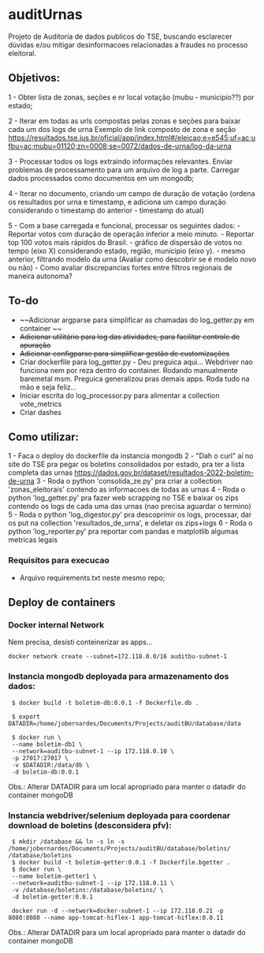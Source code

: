 # auditUrnas

Projeto de Auditoria de dados publicos do TSE, buscando esclarecer dúvidas e/ou mitigar desinformacoes relacionadas a fraudes no processo eleitoral.


## Objetivos:

 1 - Obter lista de zonas, seções e nr local votação (mubu - municipio??) por estado;

 2 - Iterar em todas as urls compostas pelas zonas e seções para baixar cada um dos logs de urna
     Exemplo de link composto de zona e seção 
     https://resultados.tse.jus.br/oficial/app/index.html#/eleicao;e=e545;uf=ac;ufbu=ac;mubu=01120;zn=0008;se=0072/dados-de-urna/log-da-urna


 3 - Processar todos os logs extraindo informações relevantes. Enviar problemas de processamento para um arquivo de log a parte. Carregar dados processados como documentos em um mongodb;

 4 - Iterar no documento, criando um campo de duração de votação (ordena os resultados por urna e timestamp, e adiciona um campo duração considerando o timestamp do anterior - timestamp do atual)

 5 - Com a base carregada e funcional, processar os seguintes dados:
    - Reportar votos com duração de operação inferior a meio minuto.
    - Reportar top 100 votos mais rápidos do Brasil.
    - gráfico de dispersão de votos no tempo (eixo X) considerando estado, região, municipio (eixo y).
    - mesmo anterior, filtrando modelo da urna (Avaliar como descobrir se é modelo novo ou não)
    - Como avaliar discrepancias fortes entre filtros regionais de maneira autonoma?

## To-do
 - ~~Adicionar argparse para simplificar as chamadas do log_getter.py em container ~~
 - ~~Adicionar utilitário para log das atividades, para facilitar controle de apuração~~
 - ~~Adicionar configparse para simplificar gestão de customizações~~
 - Criar dockerfile para log_getter.py - Deu preguica aqui... Webdriver nao funciona nem por reza dentro do container. Rodando manualmente baremetal msm. Preguica generalizou pras demais apps. Roda tudo na mão e seja feliz...
 - Iniciar escrita do log_processor.py para alimentar a collection vote_metrics 
 - Criar dashes 

## Como utilizar:
 1 - Faca o deploy do dockerfile da instancia mongodb
 2 - "Dah o curl" aí no site do TSE pra pegar os boletins consolidados por estado, pra ter a lista completa das urnas
     https://dados.gov.br/dataset/resultados-2022-boletim-de-urna
 3 - Roda o python 'consolida_ze.py' pra criar a collection 'zonas_eleitorais' contendo as informacoes de todas as urnas
 4 - Roda o python 'log_getter.py' pra fazer web scrapping no TSE e baixar os zips contendo os logs de cada uma das urnas (nao precisa aguardar o termino)
 5 - Roda o python 'log_digestor.py' pra descoprimir os logs, processar, dar os put na collection 'resultados_de_urna', e deletar os zips+logs
 6 - Roda o python 'log_reporter.py' pra reportar com pandas e matplotlib algumas metricas legais

### Requisitos para execucao
 - Arquivo requirements.txt neste mesmo repo;


## Deploy de containers
### Docker internal Network
Nem precisa, desisti conteinerizar as apps... 
```
docker network create --subnet=172.118.0.0/16 auditbu-subnet-1
```

### Instancia mongodb deployada para armazenamento dos dados:
```
 $ docker build -t boletim-db:0.0.1 -f Dockerfile.db . 

 $ export DATADIR=/home/jobernardes/Documents/Projects/auditBU/database/data

 $ docker run \
 --name boletim-db1 \
 --network=auditbu-subnet-1 --ip 172.118.0.10 \
 -p 27017:27017 \
 -v $DATADIR:/data/db \
 -d boletim-db:0.0.1
 ```

 Obs.: Alterar DATADIR para um local apropriado para manter o datadir do container mongoDB


### Instancia webdriver/selenium deployada para coordenar download de boletins (desconsidera pfv):
```
 $ mkdir /database && ln -s ln -s /home/jobernardes/Documents/Projects/auditBU/database/boletins/ /database/boletins
 $ docker build -t boletim-getter:0.0.1 -f Dockerfile.bgetter .
 $ docker run \
 --name boletim-getter1 \
 --network=auditbu-subnet-1 --ip 172.118.0.11 \
 -v /database/boletins:/database/boletins/ \
 -d boletim-getter:0.0.1

 docker run -d --network=docker-subnet-1 --ip 172.118.0.21 -p 8080:8080 --name app-tomcat-hiflex-1 app-tomcat-hiflex:0.0.11
 ```

 Obs.: Alterar DATADIR para um local apropriado para manter o datadir do container mongoDB



